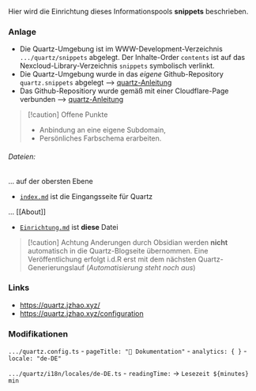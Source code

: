 Hier wird die Einrichtung dieses Informationspools **snippets** beschrieben.

### Anlage

- Die Quartz-Umgebung ist im WWW-Development-Verzeichnis `.../quartz/snippets` abgelegt. Der Inhalte-Order `contents` ist auf das Nexcloud-Library-Verzeichnis `snippets` symbolisch verlinkt.
- Die Quartz-Umgebung wurde in das *eigene* Github-Repository `quartz.snippets` abgelegt --> [quartz-Anleitung](https://quartz.jzhao.xyz/setting-up-your-GitHub-repository)
- Das Github-Repositiory wurde gemäß mit einer Cloudflare-Page verbunden --> [quartz-Anleitung](https://quartz.jzhao.xyz/hosting) 

> [!caution] Offene Punkte
> - Anbindung an eine eigene Subdomain,
> - Persönliches Farbschema erarbeiten.

###### Dateien:
... auf der obersten Ebene
- [`index.md`](index) ist die Eingangsseite für Quartz

... [[About]]
- [`Einrichtung.md`](Einrichtung) ist **diese** Datei


> [!caution] Achtung
> Anderungen durch Obsidian werden **nicht** automatisch in die Quartz-Blogseite übernommen. Eine Veröffentlichung erfolgt i.d.R erst mit dem nächsten Quartz-Generierungslauf (*Automatisierung steht noch aus*)

### Links
- https://quartz.jzhao.xyz/
- https://quartz.jzhao.xyz/configuration

### Modifikationen

`.../quartz.config.ts`
	- `pageTitle: "📒 Dokumentation"`
	- `analytics: { }`
	- `locale: "de-DE"`

`.../quartz/i18n/locales/de-DE.ts`
	- `readingTime:` -> `Lesezeit ${minutes} min`